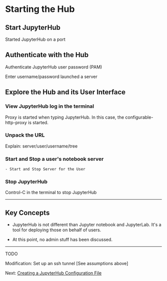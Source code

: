 # Starting the Hub

## Start JupyterHub

Started JupyterHub on a port

## Authenticate with the Hub

Authenticate JupyterHub user password (PAM)

Enter username/password launched a server

## Explore the Hub and its User Interface

### View JupyterHub log in the terminal

Proxy is started when typing JupyterHub. In this case, the configurable-http-proxy is started.

### Unpack the URL

Explain: server/user/username/tree

### Start and Stop a user's notebook server
    - Start and Stop Server for the User

### Stop JupyterHub

Control-C in the terminal to stop JupyterHub

---

## Key Concepts

- JupyterHub is not different than Jupyter notebook and JupyterLab. It's a tool for deploying those on behalf of users.

- At this point, no admin stuff has been discussed.

---

TODO

Modification: Set up an ssh tunnel [See assumptions above]


Next: [Creating a JupyterHub Configuration File](04-generate-jupyterhub-config-file.md)